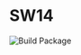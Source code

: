 # SW14

![Build Package](https://github.com/firstclasspostcodes/sw14/workflows/Build%20Package/badge.svg)